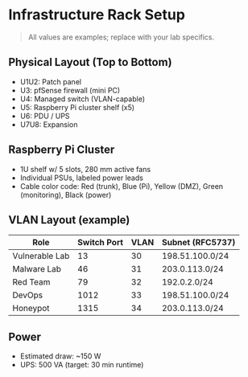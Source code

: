 ﻿# Infrastructure Rack Setup

> All values are examples; replace with your lab specifics.

## Physical Layout (Top to Bottom)
- U1U2: Patch panel
- U3: pfSense firewall (mini PC)
- U4: Managed switch (VLAN-capable)
- U5: Raspberry Pi cluster shelf (x5)
- U6: PDU / UPS
- U7U8: Expansion

## Raspberry Pi Cluster
- 1U shelf w/ 5 slots, 280 mm active fans
- Individual PSUs, labeled power leads
- Cable color code: Red (trunk), Blue (Pi), Yellow (DMZ), Green (monitoring), Black (power)

## VLAN Layout (example)
| Role               | Switch Port | VLAN | Subnet (RFC5737)   |
|--------------------|-------------|------|--------------------|
| Vulnerable Lab     | 13         | 30   | 198.51.100.0/24    |
| Malware Lab        | 46         | 31   | 203.0.113.0/24     |
| Red Team           | 79         | 32   | 192.0.2.0/24       |
| DevOps             | 1012       | 33   | 198.51.100.0/24    |
| Honeypot           | 1315       | 34   | 203.0.113.0/24     |

## Power
- Estimated draw: ~150 W
- UPS:  500 VA (target: 30 min runtime)
